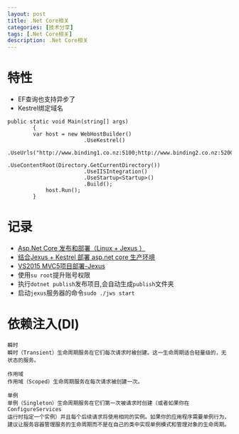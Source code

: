 ```yaml
---
layout: post
title: .Net Core相关
categories: [技术分享]
tags: [.Net Core相关]
description: .Net Core相关
---
```


# 特性
* EF查询也支持异步了
* Kestrel绑定域名
```
public static void Main(string[] args)
        {
	    var host = new WebHostBuilder()
                        .UseKestrel()
						.UseUrls("http://www.binding1.co.nz:5100;http://www.binding2.co.nz:5200")
                        .UseContentRoot(Directory.GetCurrentDirectory())
                        .UseIISIntegration()
                        .UseStartup<Startup>()
                        .Build();
            host.Run();
        }
```

# 记录
* [Asp.Net Core 发布和部署（Linux + Jexus ）](http://www.cnblogs.com/savorboard/p/dot-net-linux-jexus.html)
* [结合Jexus + Kestrel 部署 asp.net core 生产环境](http://www.cnblogs.com/shanyou/p/Jexus_Kestrel.html)
* [VS2015 MVC5项目部署-Jexus](http://www.linuxdot.net/bbsfile-4300)
* 使用`su root`提升账号权限
* 执行`dotnet publish`发布项目,会自动生成`publish`文件夹
* 启动`jexus`服务器的命令`sudo ./jws start`

# 依赖注入(DI)
```
瞬时
瞬时（Transient）生命周期服务在它们每次请求时被创建。这一生命周期适合轻量级的，无状态的服务。

作用域
作用域（Scoped）生命周期服务在每次请求被创建一次。

单例
单例（Singleton）生命周期服务在它们第一次被请求时创建（或者如果你在 ConfigureServices
运行时指定一个实例）并且每个后续请求将使用相同的实例。如果你的应用程序需要单例行为，建议让服务容器管理服务的生命周期而不是在自己的类中实现单例模式和管理对象的生命周期。
```